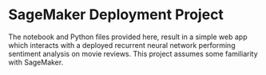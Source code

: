# SageMaker Deployment Project

The notebook and Python files provided here,  result in a simple web app which interacts with a deployed recurrent neural network performing sentiment analysis on movie reviews. This project assumes some familiarity with SageMaker.

